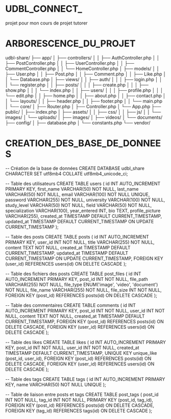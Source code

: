 # UDBL_CONNECT_
projet pour mon cours de projet tutorer




# ARBORESCENCE_DU_PROJET

udbl-share/
├── app/
│   ├── controllers/
│   │   ├── AuthController.php
│   │   ├── PostController.php
│   │   ├── UserController.php
│   │   ├── CommentController.php
│   │   └── HomeController.php
│   ├── models/
│   │   ├── User.php
│   │   ├── Post.php
│   │   ├── Comment.php
│   │   ├── Like.php
│   │   └── Database.php
│   ├── views/
│   │   ├── auth/
│   │   │   ├── login.php
│   │   │   └── register.php
│   │   ├── posts/
│   │   │   ├── create.php
│   │   │   ├── show.php
│   │   │   └── index.php
│   │   ├── users/
│   │   │   ├── profile.php
│   │   │   └── edit.php
│   │   ├── home.php
│   │   ├── about.php
│   │   ├── contact.php
│   │   └── layouts/
│   │       ├── header.php
│   │       ├── footer.php
│   │       └── main.php
│   └── core/
│       ├── Router.php
│       ├── Controller.php
│       └── App.php
├── public/
│   ├── index.php
│   ├── assets/
│   │   ├── css/
│   │   ├── js/
│   │   └── images/
│   └── uploads/
│       ├── images/
│       ├── videos/
│       └── documents/
├── config/
│   ├── database.php
│   └── constants.php
└── vendor/


# CREATION_DES_BASE_DE_DONNEES

-- Création de la base de données
CREATE DATABASE udbl_share CHARACTER SET utf8mb4 COLLATE utf8mb4_unicode_ci;

-- Table des utilisateurs
CREATE TABLE users (
    id INT AUTO_INCREMENT PRIMARY KEY,
    first_name VARCHAR(50) NOT NULL,
    last_name VARCHAR(50) NOT NULL,
    email VARCHAR(100) NOT NULL UNIQUE,
    password VARCHAR(255) NOT NULL,
    university VARCHAR(100) NOT NULL,
    study_level VARCHAR(50) NOT NULL,
    field VARCHAR(50) NOT NULL,
    specialization VARCHAR(100),
    year_entered INT,
    bio TEXT,
    profile_picture VARCHAR(255),
    created_at TIMESTAMP DEFAULT CURRENT_TIMESTAMP,
    updated_at TIMESTAMP DEFAULT CURRENT_TIMESTAMP ON UPDATE CURRENT_TIMESTAMP
);

-- Table des posts
CREATE TABLE posts (
    id INT AUTO_INCREMENT PRIMARY KEY,
    user_id INT NOT NULL,
    title VARCHAR(255) NOT NULL,
    content TEXT NOT NULL,
    created_at TIMESTAMP DEFAULT CURRENT_TIMESTAMP,
    updated_at TIMESTAMP DEFAULT CURRENT_TIMESTAMP ON UPDATE CURRENT_TIMESTAMP,
    FOREIGN KEY (user_id) REFERENCES users(id) ON DELETE CASCADE
);

-- Table des fichiers des posts
CREATE TABLE post_files (
    id INT AUTO_INCREMENT PRIMARY KEY,
    post_id INT NOT NULL,
    file_path VARCHAR(255) NOT NULL,
    file_type ENUM('image', 'video', 'document') NOT NULL,
    file_name VARCHAR(255) NOT NULL,
    file_size INT NOT NULL,
    FOREIGN KEY (post_id) REFERENCES posts(id) ON DELETE CASCADE
);

-- Table des commentaires
CREATE TABLE comments (
    id INT AUTO_INCREMENT PRIMARY KEY,
    post_id INT NOT NULL,
    user_id INT NOT NULL,
    content TEXT NOT NULL,
    created_at TIMESTAMP DEFAULT CURRENT_TIMESTAMP,
    FOREIGN KEY (post_id) REFERENCES posts(id) ON DELETE CASCADE,
    FOREIGN KEY (user_id) REFERENCES users(id) ON DELETE CASCADE
);

-- Table des likes
CREATE TABLE likes (
    id INT AUTO_INCREMENT PRIMARY KEY,
    post_id INT NOT NULL,
    user_id INT NOT NULL,
    created_at TIMESTAMP DEFAULT CURRENT_TIMESTAMP,
    UNIQUE KEY unique_like (post_id, user_id),
    FOREIGN KEY (post_id) REFERENCES posts(id) ON DELETE CASCADE,
    FOREIGN KEY (user_id) REFERENCES users(id) ON DELETE CASCADE
);

-- Table des tags
CREATE TABLE tags (
    id INT AUTO_INCREMENT PRIMARY KEY,
    name VARCHAR(50) NOT NULL UNIQUE
);

-- Table de liaison entre posts et tags
CREATE TABLE post_tags (
    post_id INT NOT NULL,
    tag_id INT NOT NULL,
    PRIMARY KEY (post_id, tag_id),
    FOREIGN KEY (post_id) REFERENCES posts(id) ON DELETE CASCADE,
    FOREIGN KEY (tag_id) REFERENCES tags(id) ON DELETE CASCADE
);
